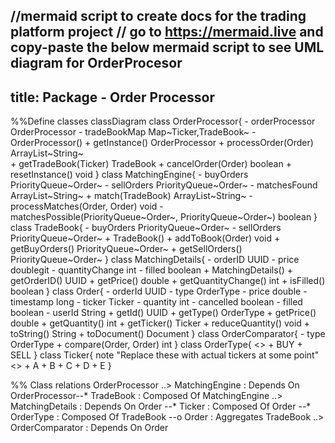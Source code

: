 //mermaid script to create docs for the trading platform project
// go to https://mermaid.live and copy-paste the below mermaid script to see UML diagram for OrderProcesor
---
title: Package - Order Processor
---
%%Define classes
classDiagram
    class OrderProcessor{
         - orderProcessor OrderProcessor
         - tradeBookMap Map~Ticker,TradeBook~ 
         - OrderProcessor()
         + getInstance() OrderProcessor
         + processOrder(Order) ArrayList~String~         
         + getTradeBook(Ticker) TradeBook
         + cancelOrder(Order) boolean
         + resetInstance() void
    }
    class MatchingEngine{
        - buyOrders PriorityQueue~Order~
        - sellOrders PriorityQueue~Order~
        - matchesFound ArrayList~String~
        + match(TradeBook) ArrayList~String~
        - processMatches(Order, Order) void
        - matchesPossible(PriorityQueue~Order~, PriorityQueue~Order~) boolean
    }
    class TradeBook{
        - buyOrders PriorityQueue~Order~
        - sellOrders PriorityQueue~Order~
        + TradeBook()
        + addToBook(Order) void
        + getBuyOrders() PriorityQueue~Order~
        + getSellOrders() PriorityQueue~Order~
    }
    class MatchingDetails{
         - orderID UUID
         - price doublegit 
         - quantityChange int 
         - filled boolean
         + MatchingDetails()
         + getOrderID() UUID
         + getPrice() double
         + getQuantityChange() int
         + isFilled() boolean
    }
    class Order{
        - orderId UUID
        - type OrderType
        - price double
        - timestamp long
        - ticker Ticker
        - quantity int
        - cancelled boolean
        - filled boolean
        - userId String
        + getId() UUID
        + getType() OrderType
        + getPrice() double
        + getQuantity() int
        + getTicker() Ticker
        + reduceQuantity() void
        + toString() String
        + toDocument() Document
    }
    class OrderComparator{
        - type OrderType
        + compare(Order, Order) int
    }
    class OrderType{
        <<enumeration>>
        + BUY
        + SELL
    }
    class Ticker{
        note "Replace these with actual tickers at some point"
        <<enumeration>>
        + A
        + B
        + C 
        + D 
        + E
    }

%% Class relations
OrderProcessor ..> MatchingEngine : Depends On
OrderProcessor--* TradeBook : Composed Of
MatchingEngine ..> MatchingDetails : Depends On
Order --* Ticker : Composed Of
Order --* OrderType : Composed Of
TradeBook --o Order : Aggregates
TradeBook ..> OrderComparator : Depends On
Order


